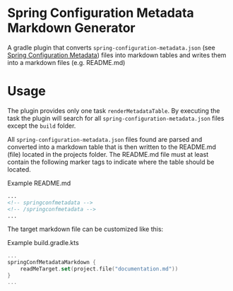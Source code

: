 # Spring Configuration Metadata Markdown Generator

A gradle plugin that converts `spring-configuration-metadata.json` (see [Spring Configuration Metadata](https://docs.spring.io/spring-boot/docs/current/reference/html/configuration-metadata.html)) files into markdown tables 
and writes them into a markdown files (e.g. README.md)

# Usage

The plugin provides only one task `renderMetadataTable`. 
By executing the task the plugin will search for all `spring-configuration-metadata.json` files except the `build` folder.

All `spring-configuration-metadata.json` files found are parsed and converted into a markdown table that is then written to the 
README.md (file) located in the projects folder. The README.md file must at least contain the following marker tags to indicate
where the table should be located.

Example README.md
```markdown
...
<!-- springconfmetadata -->
<!-- /springconfmetadata -->
...
```

The target markdown file can be customized like this:

Example build.gradle.kts
```kotlin
...
springConfMetadataMarkdown {
    readMeTarget.set(project.file("documentation.md"))
}
...
```




